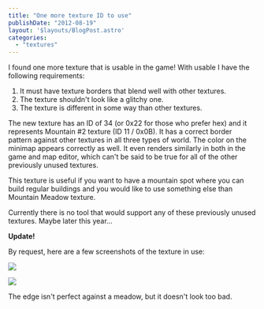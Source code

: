 ```yaml
---
title: "One more texture ID to use"
publishDate: "2012-08-19"
layout: '$layouts/BlogPost.astro'
categories: 
  - "textures"
---
```


I found one more texture that is usable in the game! With usable I have the following requirements:

1. It must have texture borders that blend well with other textures.
2. The texture shouldn't look like a glitchy one.
3. The texture is different in some way than other textures.

The new texture has an ID of 34 (or 0x22 for those who prefer hex) and it represents Mountain #2 texture (ID 11 / 0x0B). It has a correct border pattern against other textures in all three types of world. The color on the minimap appears correctly as well. It even renders similarly in both in the game and map editor, which can't be said to be true for all of the other previously unused textures.

This texture is useful if you want to have a mountain spot where you can build regular buildings and you would like to use something else than Mountain Meadow texture.

Currently there is no tool that would support any of these previously unused textures. Maybe later this year...

**Update!**

By request, here are a few screenshots of the texture in use:

![](/wp-content/uploads/2012/08/texture_0x22_1.png)

![](/wp-content/uploads/2012/08/texture_0x22_2.png)

The edge isn't perfect against a meadow, but it doesn't look too bad.
